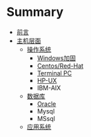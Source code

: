 # Summary

* [前言](README.md)
* [主机层面](chapter1.md)
  * [操作系统](chapter1/cao-zuo-xi-tong.md)
    * [Windows加固](chapter1/cao-zuo-xi-tong/windowsxi-tong.md)
    * [Centos/Red-Hat](chapter1/cao-zuo-xi-tong/linux.md)
    * [Terminal PC](chapter1/cao-zuo-xi-tong/terminal-pc.md)
    * [HP-UX](chapter1/cao-zuo-xi-tong/hp-ux.md)
    * IBM-AIX
  * [数据库](chapter1/shu-ju-ku.md)
    * [Oracle](chapter1/shu-ju-ku/oracle.md)
    * Mysql
    * MSsql
  * [应用系统](chapter1/ying-yong-xi-tong.md)

